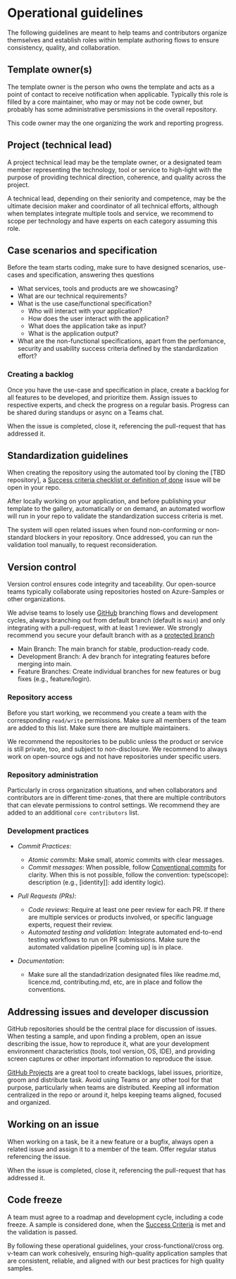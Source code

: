 # Operational guidelines

The following guidelines are meant to help teams and contributors organize themselves and establish roles within template authoring flows to ensure consistency, quality, and collaboration.

## Template owner(s)

The template owner is the person who owns the template and acts as a point of contact to receive notification when applicable. Typically this role is filled by a core maintainer, who may or may not be code owner, but probably has some administrative persmissions in the overall repository.

This code owner may the one organizing the work and reporting progress. 

## Project (technical lead)

A project technical lead may be the template owner, or a designated team member representing the technology, tool or service to high-light with the purpose of providing technical direction, coherence, and quality across the project. 

A technical lead, depending on their seniority and competence, may be the ultimate decision maker and coordinator of all technical efforts, although when templates integrate multiple tools and service, we recommend to scope per technology and have experts on each category assuming this role.

## Case scenarios and specification

Before the team starts coding, make sure to have designed scenarios, use-cases and specification, answering thes questions

- What services, tools and products are we showcasing?
- What are our technical requirements?
- What is the use case/functional specification? 
    * Who will interact with your application?
    * How does the user interact with the application?
    * What does the application take as input?
    * What is the application output?
- What are the non-functional specifications, apart from the perfomance, security and usability success criteria defined by the standardization effort?

### Creating a backlog

Once you have the use-case and specification in place, create a backlog for all features to be developed, and prioritize them. Assign issues to respective experts, and check the progress on a regular basis.
Progress can be shared during standups or async on a Teams chat.

When the issue is completed, close it, referencing the pull-request that has addressed it.

## Standardization guidelines

When creating the repository using the automated tool by cloning the [TBD repository], a [Success criteria checklist or definition of done](./definition-of-done.md) issue will be open in your repo. 

After locally working on your application, and before publishing your template to the gallery, automatically or on demand, an automated worflow will run in your repo to validate the standardization success criteria is met.

The system will open related issues when found non-conforming or non-standard blockers in your repository. Once addressed, you can run the validation tool manually, to request reconsideration.

## Version control

Version control ensures code integrity and taceability. Our open-source teams typically collaborate using repositories hosted on Azure-Samples or other organizations.

We advise teams to losely use [GitHub](https://docs.github.com/en/get-started/using-github/github-flow) branching flows and development cycles, always branching out from default branch (default is `main`) and only integrating with a pull-request, with at least 1 reviewer. We strongly recommend you secure your default branch with as a [protected branch](https://docs.github.com/en/repositories/configuring-branches-and-merges-in-your-repository/managing-protected-branches/about-protected-branches)

- Main Branch: The main branch for stable, production-ready code.
- Development Branch: A dev branch for integrating features before merging into main.
- Feature Branches: Create individual branches for new features or bug fixes (e.g., feature/login).

### Repository access

Before you start working, we recommend you create a team with the corresponding `read/write` permissions. Make sure all members of the team are added to this list. Make sure there are multiple maintainers.

We recommend the repositories to be public unless the product or service is still private, too, and subject to non-disclosure. We recommend to always work on open-source ogs and not have repositories under specific users. 

### Repository administration

Particularly in cross organization situations, and when collaborators and contributors are in different time-zones, that there are multiple contributors that can elevate permissions to control settings. We recommend they are added to an additional `core contributors` list. 

### Development practices

- *Commit Practices*:
    - *Atomic commits*: Make small, atomic commits with clear messages.
    - *Commit messages*: When possible, follow [Conventional commits](https://www.conventionalcommits.org/en/v1.0.0/) for clarity. When this is not possible, follow the convention: type(scope): description (e.g., [identity]]: add identity logic).

- *Pull Requests (PRs)*:
    - *Code reviews*: Require at least one peer review for each PR. If there are multiple services or products involved, or specific language experts, request their review.
    - *Automated testing and validation*: Integrate automated end-to-end testing workflows to run on PR submissions. Make sure the automated validation pipeline [coming up] is in place.

- *Documentation*:
    - Make sure all the standadrization designated files like readme.md, licence.md, contributing.md, etc, are in place and follow the conventions.

## Addressing issues and developer discussion

GitHub repositories should be the central place for discussion of issues. When testing a sample, and upon finding a problem, open an issue describing the issue, how to reproduce it, what are your development environment characteristics (tools, tool version, OS, IDE), and providing screen captures or other important information to reproduce the issue.

[GitHub Projects](https://docs.github.com/en/issues/planning-and-tracking-with-projects/learning-about-projects/about-projects) are a great tool to create backlogs, label issues, prioritize, groom and distribute task. Avoid using Teams or any other tool for that purpose, particularly when teams are distributed. Keeping all information centralized in the repo or around it, helps keeping teams aligned, focused and organized.


## Working on an issue

When working on a task, be it a new feature or a bugfix, always open a related issue and assign it to a member of the team. Offer regular status referencing the issue. 

When the issue is completed, close it, referencing the pull-request that has addressed it.

## Code freeze

A team must agree to a roadmap and development cycle, including a code freeze. A sample is considered done, when the [Success Criteria](./definition-of-done.md) is met and the validation is passed.


By following these operational guidelines, your cross-functional/cross org. v-team can work cohesively, ensuring high-quality application samples that are consistent, reliable, and aligned with our best practices for high quality samples.